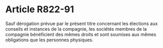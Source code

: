 # Article R822-91

Sauf dérogation prévue par le présent titre concernant les élections aux conseils et instances de la compagnie, les sociétés membres de la compagnie bénéficient des mêmes droits et sont soumises aux mêmes obligations que les personnes physiques.

